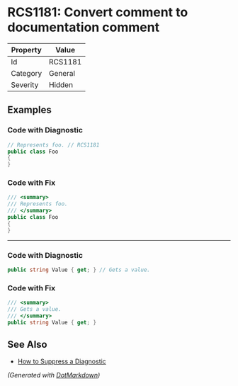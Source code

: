 # RCS1181: Convert comment to documentation comment

| Property | Value   |
| -------- | ------- |
| Id       | RCS1181 |
| Category | General |
| Severity | Hidden  |

## Examples

### Code with Diagnostic

```csharp
// Represents foo. // RCS1181
public class Foo
{
}
```

### Code with Fix

```csharp
/// <summary>
/// Represents foo.
/// </summary>
public class Foo
{
}
```

- - -

### Code with Diagnostic

```csharp
public string Value { get; } // Gets a value.
```

### Code with Fix

```csharp
/// <summary>
/// Gets a value.
/// </summary>
public string Value { get; }
```

## See Also

* [How to Suppress a Diagnostic](../HowToConfigureAnalyzers.md#how-to-suppress-a-diagnostic)


*\(Generated with [DotMarkdown](http://github.com/JosefPihrt/DotMarkdown)\)*